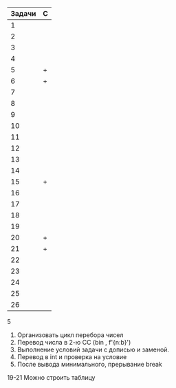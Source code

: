 | Задачи | С |
| ------ | ------ |
| 1 |  |
| 2 |  |
| 3 |  |
| 4 |  |
| 5 | + |
| 6 | + |
| 7 |  |
| 8 |  |
| 9 |  |
| 10 |  |
| 11 |  |
| 12 |  |
| 13 |  |
| 14 |  |
| 15 | + |
| 16 |  |
| 17 |  |
| 18 |  |
| 19 |  |
| 20 | + |
| 21 | + |
| 22 |  |
| 23 |  |
| 24 |  |
| 25 |  |
| 26 |  |

5
1. Организовать цикл перебора чисел
2. Перевод числа в 2-ю СС (bin , f'{n:b}')
3. Выполнение условий задачи с дописью и заменой.
4. Перевод в int и проверка на условие
5. После вывода минимального, прерывание break

19-21 Можно строить таблицу
